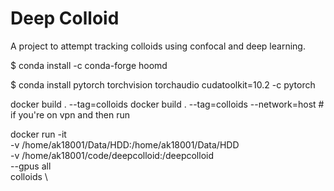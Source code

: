 # Deep Colloid

A project to attempt tracking colloids using confocal and deep learning.

$ conda install -c conda-forge hoomd

$ conda install pytorch torchvision torchaudio cudatoolkit=10.2 -c pytorch

docker build . --tag=colloids 
docker build . --tag=colloids --network=host # if you're on vpn
and then run 

docker run -it \
	-v /home/ak18001/Data/HDD:/home/ak18001/Data/HDD \
	-v /home/ak18001/code/deepcolloid:/deepcolloid \
	--gpus all \
	colloids \